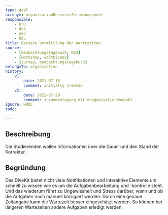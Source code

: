 ```yaml
---
type: goal
acronym: organisationBesseresZeitmanagement
responsible:
    - kru
    - duz
    - ako
    - hbu
title: Bessere Vermittlung der Wartezeiten
source:
    - [beobachtungstagebuch, RD3]
    - [workshop, waltDisney]
    - [survey, beobachtungstagebuch]
belongsTo: organisation
history:
    v1:
        date: 2021-07-16
        comment: initially created
    v2:
        date: 2021-07-29
        comment: zusammenlegung mit oraganisationKompakt
ignore: w005
todo:

---
```


## Beschreibung

Die Studierenden wollen Informationen über die Dauer und den Stand der Korrektur.

## Begründung

Das DiveKit bietet nicht viele Notifikationen und interaktive Elemente
um schnell zu wissen wie es um die Aufgabenbearbeitung und -kontrolle steht. Und das wiederum führt zu Ungewissheit
und Stress darüber, wann und ob die Aufgaben noch manuell korrigiert werden.
Durch eine genaue Zeitangabe kann die Wartezeit besser eingeschätzt werden. So können bei längeren Wartezeiten andere Aufgaben erledigt werden.